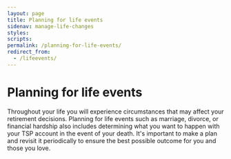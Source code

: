 ```yaml
---
layout: page
title: Planning for life events
sidenav: manage-life-changes
styles:
scripts:
permalink: /planning-for-life-events/
redirect_from:
  - /lifeevents/
---
```

# Planning for life events

Throughout your life you will experience circumstances that may affect your retirement decisions. Planning for life events such as marriage, divorce, or financial hardship also includes determining what you want to happen with your TSP account in the event of your death. It's important to make a plan and revisit it periodically to ensure the best possible outcome for you and those you love.


<!-- CONTENT END -->
